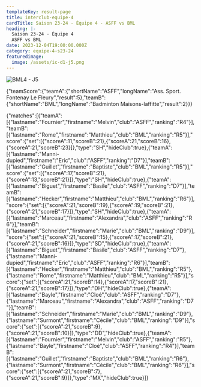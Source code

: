 ```yaml
---
templateKey: result-page
title: interclub-equipe-4
cardTitle: Saison 23-24 - Équipe 4 - ASFF vs BML
heading: |-
  Saison 23-24 - Équipe 4
  ASFF vs BML
date: 2023-12-04T19:00:00.000Z
category: equipe-4-s23-24
featuredimage:
  image: /assets/ic-d1-j5.png
---
```

![](/assets/ic-d1-j5.png "BML4 - J5")

<teamscoreboard>{"teamScore":{"teamA":{"shortName":"ASFF","longName":"Ass. Sport. Fontenay Le Fleury","result":5},"teamB":{"shortName":"BML","longName":"Badminton Maisons-laffitte","result":2}}}</teamscoreboard>

<scoreboard>{"matches":[{"teamA":[{"lastname":"Fournier","firstname":"Melvin","club":"ASFF","ranking":"R4"}],"teamB":[{"lastname":"Rome","firstname":"Matthieu","club":"BML","ranking":"R5"}],"score":{"set":[{"scoreA":11,"scoreB":21},{"scoreA":21,"scoreB":16},{"scoreA":21,"scoreB":23}]},"type":"SH","hideClub":true},{"teamA":[{"lastname":"Manni-dupied","firstname":"Eric","club":"ASFF","ranking":"D7"}],"teamB":[{"lastname":"Guillet","firstname":"Baptiste","club":"BML","ranking":"R5"}],"score":{"set":[{"scoreA":17,"scoreB":21},{"scoreA":13,"scoreB":21}]},"type":"SH","hideClub":true},{"teamA":[{"lastname":"Biguet","firstname":"Basile","club":"ASFF","ranking":"D7"}],"teamB":[{"lastname":"Hecker","firstname":"Matthieu","club":"BML","ranking":"R6"}],"score":{"set":[{"scoreA":21,"scoreB":19},{"scoreA":19,"scoreB":21},{"scoreA":21,"scoreB":17}]},"type":"SH","hideClub":true},{"teamA":[{"lastname":"Marceau","firstname":"Alexandra","club":"ASFF","ranking":"R6"}],"teamB":[{"lastname":"Schneider","firstname":"Marie","club":"BML","ranking":"D9"}],"score":{"set":[{"scoreA":21,"scoreB":15},{"scoreA":17,"scoreB":21},{"scoreA":21,"scoreB":16}]},"type":"SD","hideClub":true},{"teamA":[{"lastname":"Biguet","firstname":"Basile","club":"ASFF","ranking":"D7"},{"lastname":"Manni-dupied","firstname":"Eric","club":"ASFF","ranking":"R6"}],"teamB":[{"lastname":"Hecker","firstname":"Matthieu","club":"BML","ranking":"R5"},{"lastname":"Rome","firstname":"Matthieu","club":"BML","ranking":"R5"}],"score":{"set":[{"scoreA":21,"scoreB":14},{"scoreA":17,"scoreB":21},{"scoreA":21,"scoreB":17}]},"type":"DH","hideClub":true},{"teamA":[{"lastname":"Bayle","firstname":"Cloé","club":"ASFF","ranking":"D7"},{"lastname":"Marceau","firstname":"Alexandra","club":"ASFF","ranking":"D7"}],"teamB":[{"lastname":"Schneider","firstname":"Marie","club":"BML","ranking":"D9"},{"lastname":"Surmont","firstname":"Cécile","club":"BML","ranking":"D9"}],"score":{"set":[{"scoreA":21,"scoreB":9},{"scoreA":21,"scoreB":10}]},"type":"DD","hideClub":true},{"teamA":[{"lastname":"Fournier","firstname":"Melvin","club":"ASFF","ranking":"R5"},{"lastname":"Bayle","firstname":"Cloé","club":"ASFF","ranking":"R4"}],"teamB":[{"lastname":"Guillet","firstname":"Baptiste","club":"BML","ranking":"R6"},{"lastname":"Surmont","firstname":"Cécile","club":"BML","ranking":"R6"}],"score":{"set":[{"scoreA":21,"scoreB":7},{"scoreA":21,"scoreB":9}]},"type":"MX","hideClub":true}]}</scoreboard>